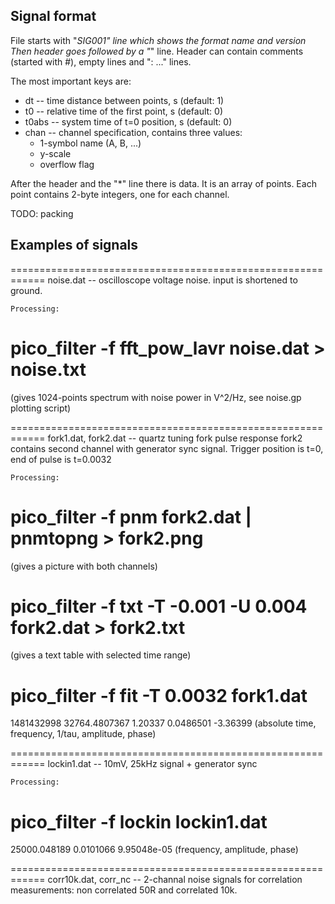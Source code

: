 ## Signal format

File starts with "*SIG001" line which shows the format name and version
Then header goes followed by a "*" line.
Header can contain comments (started with #), empty lines
and "<key>: <value1> <value2> ..." lines.

The most important keys are:
* dt -- time distance between points, s (default: 1)
* t0 -- relative time of the first point, s (default: 0)
* t0abs -- system time of t=0 position, s (default: 0)
* chan -- channel specification, contains three values:
   * 1-symbol name (A, B, ...)
   * y-scale
   * overflow flag

After the header and the "*" line there is data. It is an array
of points. Each point contains 2-byte integers, one for each channel.

TODO: packing


## Examples of signals

============================================================
noise.dat -- oscilloscope voltage noise. input is shortened to ground.

    Processing:

# pico_filter -f fft_pow_lavr noise.dat > noise.txt

(gives 1024-points spectrum with noise power in V^2/Hz,
see noise.gp plotting script)

============================================================
fork1.dat, fork2.dat -- quartz tuning fork pulse response
fork2 contains second channel with generator sync signal.
Trigger position is t=0, end of pulse is t=0.0032

    Processing:

# pico_filter -f pnm fork2.dat | pnmtopng > fork2.png
(gives a picture with both channels)

# pico_filter -f txt -T -0.001 -U 0.004 fork2.dat > fork2.txt
(gives a text table with selected time range)

# pico_filter -f fit -T 0.0032 fork1.dat
1481432998 32764.4807367 1.20337 0.0486501 -3.36399
(absolute time, frequency, 1/tau, amplitude, phase)

============================================================
lockin1.dat -- 10mV, 25kHz signal + generator sync

    Processing:

# pico_filter -f lockin lockin1.dat
25000.048189 0.0101066 9.95048e-05
(frequency, amplitude, phase)

============================================================
corr10k.dat, corr_nc -- 2-channal noise signals for
correlation measurements: non correlated 50R and correlated 10k.
